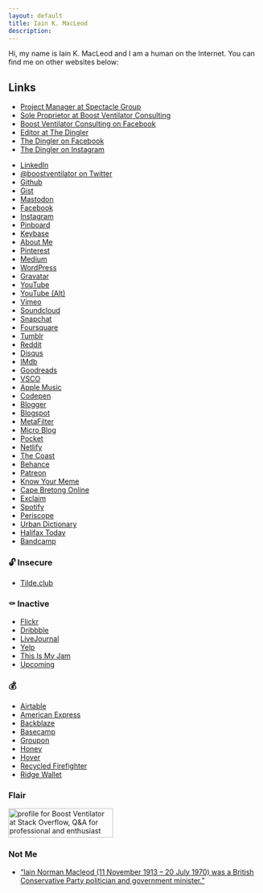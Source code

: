 ```yaml
---
layout: default
title: Iain K. MacLeod
description: 
---
```

<div class="h-card">
  Hi, my name is <span class="p-name">Iain K. MacLeod</span> and I am a human on the Internet.
  You can find me on other websites below:
</div>

## Links

* <a class="u-url" href="https://spectaclegroup.ca/iain.html">Project Manager at Spectacle Group</a>
* <a class="u-url" href="https://boostventilator.com">Sole Proprietor at Boost Ventilator Consulting</a>
* <a class="u-url" href="https://facebook.com/boostventilatorconsulting">Boost Ventilator Consulting on Facebook</a>
* <a class="u-url" href="https://twitter.com/thedingler">Editor at The Dingler</a>
* <a class="u-url" href="https://www.facebook.com/thedingler/">The Dingler on Facebook</a>
* <a class="u-url" href="https://www.instagram.com/thedingler/">The Dingler on Instagram</a>
<!-- Editor at the Atlantic Standard Times -->
* <a class="u-url" href="https://ca.linkedin.com/in/boostventilator" rel="me">LinkedIn</a>
* <a class="u-url" href="https://twitter.com/boostventilator" rel="me">@boostventilator on Twitter</a>
* <a class="u-url" href="https://github.com/boostventilator" rel="me">Github</a>
* <a class="u-url" href="https://gist.github.com/boostventilator" rel="me">Gist</a>
* <a class="u-url" href="https://xoxo.zone/@boostventilator" rel="me">Mastodon</a>
* <a class="u-url" href="https://facebook.com/boostventilator" rel="me">Facebook</a>
* <a class="u-url" href="https://instagram.com/boostventilator" rel="me">Instagram</a>
* <a class="u-url" href="http://pinboard.in/u:boostventilator" rel="me">Pinboard</a>
* <a class="u-url" href="https://keybase.io/boostventilator" rel="me">Keybase</a>    
* <a class="u-url" href="https://about.me/boostventilator" rel="me">About Me</a>
* <a class="u-url" href="https://www.pinterest.ca/boostventilator/" rel="me">Pinterest</a>
* <a class="u-url" href="https://medium.com/@boostventilator" rel="me">Medium</a>
* <a class="u-url" href="https://boostventilator.wordpress.com/" rel="me">WordPress</a>
* <a class="u-url" href="https://en.gravatar.com/boostventilator" rel="me">Gravatar</a>
* <a class="u-url" href="https://www.youtube.com/user/boostventilator" rel="me">YouTube</a>
* <a class="u-url" href="https://youtube.com/c/iainkmacleod" rel="me">YouTube (Alt)</a>
* <a class="u-url" href="https://vimeo.com/boostventilator" rel="me">Vimeo</a>
* <a class="u-url" href="https://soundcloud.com/boostventilator" rel="me">Soundcloud</a>
* <a class="u-url" href="https://www.snapchat.com/add/boostventilator" rel="me">Snapchat</a>
* <a class="u-url" href="https://foursquare.com/boostventilator" rel="me">Foursquare</a>
* <a class="u-url" href="https://boostventilator.tumblr.com/" rel="me">Tumblr</a>
* <a class="u-url" href="https://www.reddit.com/user/boostventilator" rel="me">Reddit</a>
* <a class="u-url" href="https://disqus.com/by/boostventilator/" rel="me">Disqus</a>
* <a class="u-url" href="https://www.imdb.com/name/nm1828496/" rel="me">IMdb</a>
* <a class="u-url" href="https://www.goodreads.com/boostventilator" rel="me">Goodreads</a>
* <a class="u-url" href="https://vsco.co/boostventilator/images/1" rel="me">VSCO</a>
* <a class="u-url" href="https://music.apple.com/profile/boostventilator" rel="me">Apple Music</a>
* <a class="u-url" href="https://codepen.io/boostventilator" rel="me">Codepen</a>
* <a class="u-url" href="https://www.blogger.com/profile/01594348677326306924" rel="me">Blogger</a>
* <a class="u-url" href="https://boostventilator.blogspot.com" rel="me">Blogspot</a>
* <a class="u-url" href="https://www.metafilter.com/user/7843" rel="me">MetaFilter</a>
* <a class="u-url" href="https://boostventilator.micro.blog" rel="me">Micro Blog</a>
* <a class="u-url" href="https://getpocket.com/@boostventilator" rel="me">Pocket</a>
* <a class="u-url" href="https://boostventilator.netlify.com" rel="me">Netlify</a>
* <a class="u-url" href="https://www.thecoast.ca/halifax/boost-ventilator/Profile?oid=1069291" rel="me">The Coast</a>
* <a class="u-url" href="https://www.behance.net/iainmacleod" rel="me">Behance</a>
* <a class="u-url" href="https://www.patreon.com/boostventilator/creators" rel="me">Patreon</a>
* <a class="u-url" href="https://knowyourmeme.com/users/iain-k-macleod" rel="me">Know Your Meme</a>
* <a class="u-url" href="https://capebreton.lokol.me/member/boostventilator" rel="me">Cape Bretong Online</a>
* <a class="u-url" href="https://exclaim.ca/writers/iain_k_macleod" rel="me">Exclaim</a>
* <a class="u-url" href="https://open.spotify.com/user/boostventilator" rel="me">Spotify</a>
* <a class="u-url" href="https://www.pscp.tv/boostventilator" rel="me">Periscope</a>
* <a class="u-url" href="https://www.urbandictionary.com/author.php?author=Iain+K.+MacLeod" rel="me">Urban Dictionary</a>
* <a class="u-url" href="https://www.halifaxtoday.ca/profile/86469" rel="me">Halifax Today</a>
* <a class="u-url" href="https://bandcamp.com/boostventilator" rel="me">Bandcamp</a>

### 🔓 Insecure

* <a class="u-url" href="https://tilde.club/~boostventilator/" rel="me">Tilde.club</a>

### ⚰️ Inactive

* <a class="u-url" href="https://www.flickr.com/people/boostventilator/" rel="me">Flickr</a>
* <a class="u-url" href="https://dribbble.com/boostventilator" rel="me">Dribbble</a>
* <a class="u-url" href="https://www.livejournal.com/userinfo.bml?user=boostventilator" rel="me">LiveJournal</a>
* <a class="u-url" href="https://boostventilator.yelp.ca/" rel="me">Yelp</a>
* <a class="u-url" href="https://www.thisismyjam.com/boostventilator" rel="me">This Is My Jam</a>
* <a class="u-url" href="https://upcoming.org/@boostventilator" rel="me">Upcoming</a>

### 💰

* <a class="u-url" href="https://airtable.com/invite/r/O0UHeORA">Airtable</a>
* <a class="u-url" href="http://amex.ca/share/iainmLKdP?XLINK=MYCP">American Express</a>
* <a class="u-url" href="https://secure.backblaze.com/r/004ua9">Backblaze</a>
* <a class="u-url" href="https://3.basecamp.com/r/BPOV">Basecamp</a>
* <a class="u-url" href="https://www.groupon.com/visitor_referral/h/27638cca-b3ba-4fe4-b810-6056fea888c0">Groupon</a>
* <a class="u-url" href="https://joinhoney.com/ref/126iibo">Honey</a>
* <a class="u-url" href="https://hover.com/1dETf1XG">Hover</a>
* <a class="u-url" href="http://i.refs.cc/o8q7lQb3">Recycled Firefighter</a>
* <a class="u-url" href="https://www.talkable.com/x/yCo5Bk">Ridge Wallet</a>

### Flair

<a href="https://stackoverflow.com/users/142252/boost-ventilator"><img src="https://stackoverflow.com/users/flair/142252.png?theme=clean" width="208" height="58" alt="profile for Boost Ventilator at Stack Overflow, Q&amp;A for professional and enthusiast programmers" title="profile for Boost Ventilator at Stack Overflow, Q&amp;A for professional and enthusiast programmers"></a>

### Not Me

* <a class="u-url" href="https://en.wikipedia.org/wiki/Iain_Macleod">“Iain Norman Macleod (11 November 1913 – 20 July 1970) was a British Conservative Party politician and government minister.”</a>

<!-- * <a class="u-url" href=""></a> -->
